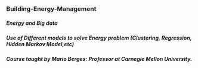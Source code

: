 ### Building-Energy-Management

##### Energy and Big data
##### Use of Different models to solve Energy problem (Clustering, Regression, Hidden Markov Model,etc)
##### Course taught by Mario Berges: Professor at Carnegie Mellon University.
